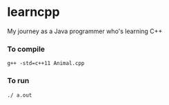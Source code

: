 # learncpp
My journey as a Java programmer who's learning C++


### To compile
```g++ -std=c++11 Animal.cpp```

### To run
```./ a.out```
